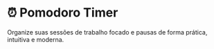 # ⏰ Pomodoro Timer

Organize suas sessões de trabalho focado e pausas de forma prática, intuitiva e moderna.

